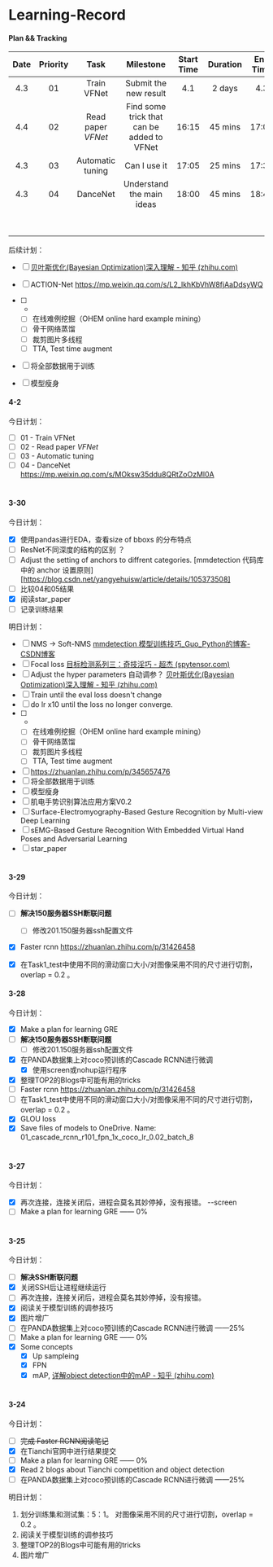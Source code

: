 # Learning-Record

#### Plan && Tracking

| Date | Priority |        Task        |                 Milestone                  | Start Time | Duration | End Time | Result |
| :--: | :------: | :----------------: | :----------------------------------------: | :--------: | :------: | :------: | :----: |
| 4.3  |    01    |    Train VFNet     |           Submit the new result            |    4.1     |  2 days  |   4.3    |        |
| 4.4  |    02    | Read paper *VFNet* | Find some trick that can be added to VFNet |   16:15    | 45 mins  |  17:00   |        |
| 4.3  |    03    |  Automatic tuning  |                Can I use it                |   17:05    | 25 mins  |  17:30   |        |
| 4.3  |    04    |      DanceNet      |         Understand the main ideas          |   18:00    | 45 mins  |  18:45   |        |
|      |          |                    |                                            |            |          |          |        |
|      |          |                    |                                            |            |          |          |        |
|      |          |                    |                                            |            |          |          |        |
|      |          |                    |                                            |            |          |          |        |
|      |          |                    |                                            |            |          |          |        |
|      |          |                    |                                            |            |          |          |        |
|      |          |                    |                                            |            |          |          |        |
|      |          |                    |                                            |            |          |          |        |

后续计划：

- [ ]  [贝叶斯优化(Bayesian Optimization)深入理解 - 知乎 (zhihu.com)](https://zhuanlan.zhihu.com/p/53826787)
- [ ] ACTION-Net https://mp.weixin.qq.com/s/L2_lkhKbVhW8fjAaDdsyWQ
- [ ] *
   - [ ] 在线难例挖掘（OHEM online hard example mining）
   - [ ] 骨干网络蒸馏
   - [ ] 裁剪图片多线程
   - [ ] TTA, Test time augment
- [ ] 将全部数据用于训练
- [ ] 模型瘦身



#### 4-2

今日计划：

- [ ] 01 - Train VFNet
- [ ] 02 - Read paper *VFNet*
- [ ] 03 - Automatic tuning
- [ ] 04 - DanceNet https://mp.weixin.qq.com/s/MOksw35ddu8QRtZoOzMl0A

# 

#### 3-30

今日计划：

- [x]  使用pandas进行EDA，查看size of bboxs 的分布特点
- [ ]  ResNet不同深度的结构的区别 ？
- [ ]  Adjust the setting of anchors to diffrent categories. [mmdetection 代码库中的 anchor 设置原则][https://blog.csdn.net/yangyehuisw/article/details/105373508]
- [ ]  比较04和05结果
- [x]  阅读star_paper
- [ ]  记录训练结果

明日计划：

- [ ] NMS -> Soft-NMS [mmdetection 模型训练技巧_Guo_Python的博客-CSDN博客](https://blog.csdn.net/Guo_Python/article/details/108148385)
- [ ] Focal loss [目标检测系列三：奇技淫巧 - 超杰 (spytensor.com)](http://spytensor.com/index.php/archives/53/?telchm=x4e3v1)
- [ ] Adjust the hyper parameters 自动调参？ [贝叶斯优化(Bayesian Optimization)深入理解 - 知乎 (zhihu.com)](https://zhuanlan.zhihu.com/p/53826787)
- [ ] Train until the eval loss doesn't change
- [ ] do lr x10 until the loss no longer converge.
- [ ] *
   - [ ] 在线难例挖掘（OHEM online hard example mining）
   - [ ] 骨干网络蒸馏
   - [ ] 裁剪图片多线程
   - [ ] TTA, Test time augment
- [ ] https://zhuanlan.zhihu.com/p/345657476
- [ ] 将全部数据用于训练
- [ ] 模型瘦身
- [ ] 肌电手势识别算法应用方案V0.2
- [ ] Surface-Electromyography-Based Gesture Recognition by Multi-view Deep Learning
- [ ] sEMG-Based Gesture Recognition With Embedded Virtual Hand Poses and Adversarial Learning
- [ ] star_paper

# 

#### 3-29

今日计划：

- [ ] **解决150服务器SSH断联问题**
   - [ ] 修改201.150服务器ssh配置文件
- [x] Faster rcnn https://zhuanlan.zhihu.com/p/31426458
- [x] 在Task1_test中使用不同的滑动窗口大小/对图像采用不同的尺寸进行切割，overlap = 0.2 。



#### 3-28

今日计划：

- [x] Make a plan for learning GRE
- [ ] **解决150服务器SSH断联问题**
  - [ ] 修改201.150服务器ssh配置文件
- [x] 在PANDA数据集上对coco预训练的Cascade RCNN进行微调
  - [x] 使用screen或nohup运行程序
- [x] 整理TOP2的Blogs中可能有用的tricks
- [ ] Faster rcnn https://zhuanlan.zhihu.com/p/31426458
- [ ] 在Task1_test中使用不同的滑动窗口大小/对图像采用不同的尺寸进行切割，overlap = 0.2 。
- [x] GLOU loss
- [x] Save files of models to OneDrive. Name: 01_cascade_rcnn_r101_fpn_1x_coco_lr_0.02_batch_8

# 

#### 3-27

今日计划：

- [x] 再次连接，连接关闭后，进程会莫名其妙停掉，没有报错。 --screen
- [ ] Make a plan for learning GRE —— 0%

# 

#### 3-25

今日计划：

- [ ] **解决SSH断联问题**
- [x] 关闭SSH后让进程继续运行
- [ ] 再次连接，连接关闭后，进程会莫名其妙停掉，没有报错。
- [x] 阅读关于模型训练的调参技巧
- [x] 图片增广
- [ ] 在PANDA数据集上对coco预训练的Cascade RCNN进行微调 ——25%
- [ ] Make a plan for learning GRE —— 0%
- [x] Some concepts
  - [x] Up sampleing
  - [x] FPN
  - [x] mAP, [详解object detection中的mAP - 知乎 (zhihu.com)](https://zhuanlan.zhihu.com/p/56961620)

# 

#### 3-24

今日计划：

- [ ] ~~完成 Faster RCNN阅读笔记~~
- [x] 在Tianchi官网中进行结果提交
- [ ] Make a plan for learning GRE —— 0%
- [x] Read 2 blogs about Tianchi competition and object detection
- [ ] 在PANDA数据集上对coco预训练的Cascade RCNN进行微调 ——25%

明日计划：

1. 划分训练集和测试集：5：1。
   对图像采用不同的尺寸进行切割，overlap = 0.2 。
2. 阅读关于模型训练的调参技巧
3. 整理TOP2的Blogs中可能有用的tricks
4. 图片增广



